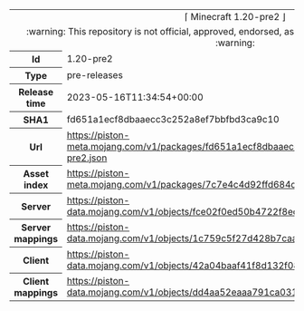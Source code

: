 <html><table>
<tr><td colspan="2" align="center"><img width="0" height="0"><br/>⌈ Minecraft 1.20-pre2 ⌋<br/><img width="0" height="0"></td></tr>
<tr><td colspan="2" align="center"><img width="0" height="0"><br/>
:warning: This repository is not official, approved, endorsed, associated or connected with Mojang :warning:
<br/><img width="0" height="0"></td></tr>
<tr><th>Id</th><td>1.20-pre2</td></tr>
<tr><th>Type</th><td>pre-releases</td></tr>
<tr><th>Release time</th><td>2023-05-16T11:34:54+00:00</td></tr>
<tr><th>SHA1</th><td>fd651a1ecf8dbaaecc3c252a8ef7bbfbd3ca9c10</td></tr>
<tr><th>Url</th><td><a href="https://piston-meta.mojang.com/v1/packages/fd651a1ecf8dbaaecc3c252a8ef7bbfbd3ca9c10/1.20-pre2.json">https://piston-meta.mojang.com/v1/packages/fd651a1ecf8dbaaecc3c252a8ef7bbfbd3ca9c10/1.20-pre2.json</a></td></tr>
<tr><th>Asset index</th><td><a href="https://piston-meta.mojang.com/v1/packages/7c7e4c4d92ffd684d5673a07632c5ca1b7d44de0/5.json">https://piston-meta.mojang.com/v1/packages/7c7e4c4d92ffd684d5673a07632c5ca1b7d44de0/5.json</a></td></tr>
<tr><th>Server</th><td><a href="https://piston-data.mojang.com/v1/objects/fce02f0ed50b4722f8ec58acef06275b91cde08d/server.jar">https://piston-data.mojang.com/v1/objects/fce02f0ed50b4722f8ec58acef06275b91cde08d/server.jar</a></td></tr>
<tr><th>Server mappings</th><td><a href="https://piston-data.mojang.com/v1/objects/1c759c5f27d428b7caa210cb965f80edeccfa5e7/server.txt">https://piston-data.mojang.com/v1/objects/1c759c5f27d428b7caa210cb965f80edeccfa5e7/server.txt</a></td></tr>
<tr><th>Client</th><td><a href="https://piston-data.mojang.com/v1/objects/42a04baaf41f8d132f08f515aca4b0050d68fb1c/client.jar">https://piston-data.mojang.com/v1/objects/42a04baaf41f8d132f08f515aca4b0050d68fb1c/client.jar</a></td></tr>
<tr><th>Client mappings</th><td><a href="https://piston-data.mojang.com/v1/objects/dd4aa52eaaa791ca0317e94f990ff6da85ef78d5/client.txt">https://piston-data.mojang.com/v1/objects/dd4aa52eaaa791ca0317e94f990ff6da85ef78d5/client.txt</a></td></tr>
</table></html>